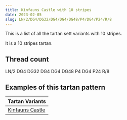 ```yaml
---
title: Kinfauns Castle with 10 stripes
date: 2023-02-05
slug: LN/2/DG4/DG32/DG4/DG4/DG48/P4/DG4/P24/R/8
---
```

This is a list of all the tartan sett variants with 10 stripes.

It is a 10 stripes tartan.


## Thread count
LN/2 DG4 DG32 DG4 DG4 DG48 P4 DG4 P24 R/8

## Examples of this tartan pattern

| Tartan Variants |
|---------------|
| [Kinfauns Castle](/variants/ln/2/dg4/dg32/dg4/dg4/dg48/p4/dg4/p24/r/8-dg004010-lne0e0e0-p800080-rc00000)||
